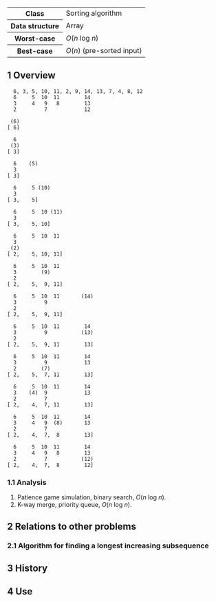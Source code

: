 <table>
  <tbody>
    <tr><th>Class</th><td>Sorting algorithm</td></tr>
    <tr><th>Data structure</th><td>Array</td></tr>
    <tr><th>Worst-case</th><td><i>O</i>(<i>n</i> log <i>n</i>)</td></tr>
    <tr><th>Best-case</th><td><i>O</i>(<i>n</i>) (pre-sorted input)</td></tr>
  </tbody>
</table>

## 1 Overview

```
  6, 3, 5, 10, 11, 2, 9, 14, 13, 7, 4, 8, 12
  6     5  10  11        14
  3     4   9   8        13
  2         7            12

 (6)
[ 6]

  6
 (3)
[ 3]

  6    (5)
  3
[ 3]

  6     5 (10)
  3
[ 3,    5]

  6     5  10 (11)
  3
[ 3,    5, 10]

  6     5  10  11
  3
 (2)
[ 2,    5, 10, 11]

  6     5  10  11
  3        (9)
  2
[ 2,    5,  9, 11]

  6     5  10  11       (14)
  3         9
  2
[ 2,    5,  9, 11]

  6     5  10  11        14 
  3         9           (13)
  2
[ 2,    5,  9, 11        13]

  6     5  10  11        14 
  3         9            13
  2        (7)
[ 2,    5,  7, 11        13]

  6     5  10  11        14 
  3    (4)  9            13
  2         7
[ 2,    4,  7, 11        13]

  6     5  10  11        14 
  3     4   9  (8)       13
  2         7
[ 2,    4,  7,  8        13]

  6     5  10  11        14 
  3     4   9   8        13
  2         7           (12)
[ 2,    4,  7,  8        12]
```

### 1.1 Analysis

1. Patience game simulation, binary search, *O*(*n* log *n*).
2. K-way merge, priority queue, *O*(*n* log *n*).

## 2 Relations to other problems

### 2.1 Algorithm for finding a longest increasing subsequence

## 3 History

## 4 Use
